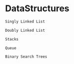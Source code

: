 # DataStructures

```bash
Singly Linked List
```

```bash
Doubly Linked List
```

```bash
Stacks
```

```bash
Queue
```

```bash
Binary Search Trees
```
